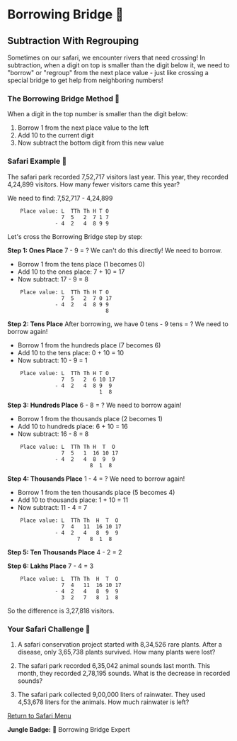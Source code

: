 # Borrowing Bridge 🌉

## Subtraction With Regrouping

Sometimes on our safari, we encounter rivers that need crossing! In subtraction, when a digit on top is smaller than the digit below it, we need to "borrow" or "regroup" from the next place value - just like crossing a special bridge to get help from neighboring numbers!

### The Borrowing Bridge Method 🐊

When a digit in the top number is smaller than the digit below:
1. Borrow 1 from the next place value to the left
2. Add 10 to the current digit
3. Now subtract the bottom digit from this new value

### Safari Example 🦏

The safari park recorded 7,52,717 visitors last year. This year, they recorded 4,24,899 visitors. How many fewer visitors came this year?

We need to find: 7,52,717 - 4,24,899

```
    Place value: L  TTh Th H T O
                 7  5   2  7 1 7
               - 4  2   4  8 9 9
```

Let's cross the Borrowing Bridge step by step:

**Step 1: Ones Place**
7 - 9 = ? We can't do this directly! We need to borrow.
- Borrow 1 from the tens place (1 becomes 0)
- Add 10 to the ones place: 7 + 10 = 17
- Now subtract: 17 - 9 = 8

```
    Place value: L  TTh Th H T O
                 7  5   2  7 0 17
               - 4  2   4  8 9 9
                               8
```

**Step 2: Tens Place**
After borrowing, we have 0 tens - 9 tens = ? 
We need to borrow again!
- Borrow 1 from the hundreds place (7 becomes 6)
- Add 10 to the tens place: 0 + 10 = 10
- Now subtract: 10 - 9 = 1

```
    Place value: L  TTh Th H T O
                 7  5   2  6 10 17
               - 4  2   4  8 9  9
                             1  8
```

**Step 3: Hundreds Place**
6 - 8 = ? We need to borrow again!
- Borrow 1 from the thousands place (2 becomes 1)
- Add 10 to hundreds place: 6 + 10 = 16
- Now subtract: 16 - 8 = 8

```
    Place value: L  TTh Th H  T  O
                 7  5   1  16 10 17
               - 4  2   4  8  9  9
                          8  1  8
```

**Step 4: Thousands Place**
1 - 4 = ? We need to borrow again!
- Borrow 1 from the ten thousands place (5 becomes 4)
- Add 10 to thousands place: 1 + 10 = 11
- Now subtract: 11 - 4 = 7

```
    Place value: L  TTh Th  H  T  O
                 7  4   11  16 10 17
               - 4  2   4   8  9  9
                      7   8  1  8
```

**Step 5: Ten Thousands Place**
4 - 2 = 2

**Step 6: Lakhs Place**
7 - 4 = 3

```
    Place value: L  TTh Th  H  T  O
                 7  4   11  16 10 17
               - 4  2   4   8  9  9
                 3  2   7   8  1  8
```

So the difference is 3,27,818 visitors.

### Your Safari Challenge 🦓

1. A safari conservation project started with 8,34,526 rare plants. After a disease, only 3,65,738 plants survived. How many plants were lost?

2. The safari park recorded 6,35,042 animal sounds last month. This month, they recorded 2,78,195 sounds. What is the decrease in recorded sounds?

3. The safari park collected 9,00,000 liters of rainwater. They used 4,53,678 liters for the animals. How much rainwater is left?

[Return to Safari Menu](./Subtraction_Safari_Menu.md)

**Jungle Badge:** 🥉 Borrowing Bridge Expert
